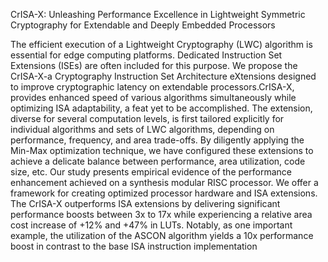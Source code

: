 CrISA-X: Unleashing Performance Excellence in
Lightweight Symmetric Cryptography for
Extendable and Deeply Embedded Processors


The efficient execution of a Lightweight Cryptography (LWC) algorithm is essential for
edge computing platforms. Dedicated Instruction Set Extensions (ISEs) are often included
for this purpose. We propose the CrISA-X-a Cryptography Instruction Set Architecture
eXtensions designed to improve cryptographic latency on extendable processors.CrISA-X,
provides enhanced speed of various algorithms simultaneously while optimizing ISA adaptability, a feat yet to be accomplished. The extension, diverse for several computation
levels, is first tailored explicitly for individual algorithms and sets of LWC algorithms,
depending on performance, frequency, and area trade-offs. By diligently applying the
Min-Max optimization technique, we have configured these extensions to achieve a delicate
balance between performance, area utilization, code size, etc. Our study presents empirical
evidence of the performance enhancement achieved on a synthesis modular RISC processor.
We offer a framework for creating optimized processor hardware and ISA extensions. The
CrISA-X outperforms ISA extensions by delivering significant performance boosts between
3x to 17x while experiencing a relative area cost increase of +12% and +47% in LUTs.
Notably, as one important example, the utilization of the ASCON algorithm yields a 10x
performance boost in contrast to the base ISA instruction implementation
